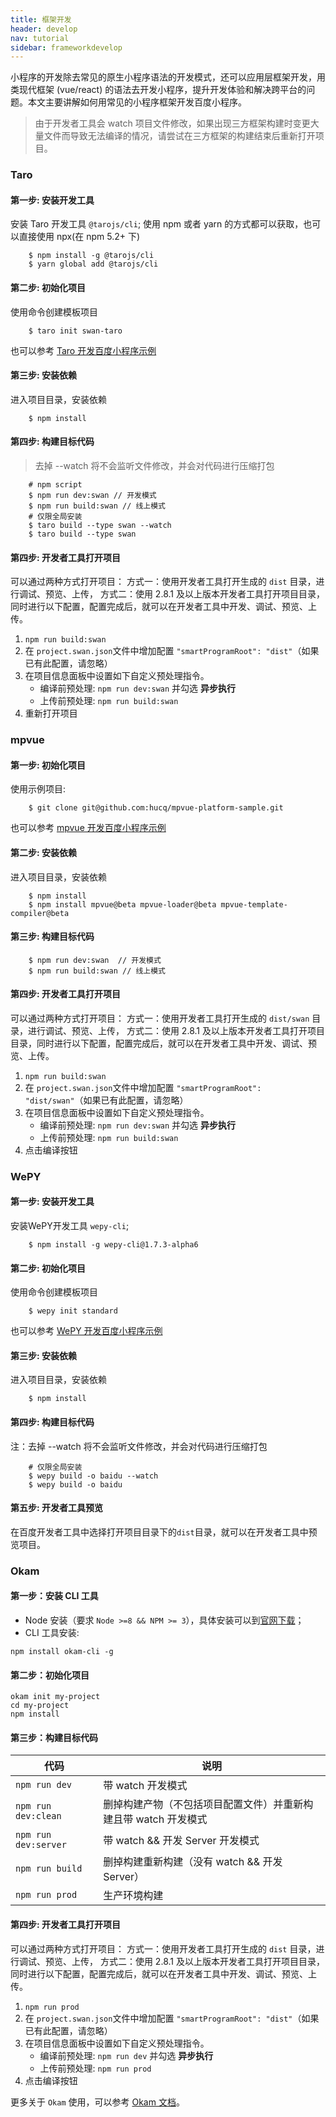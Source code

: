 ```yaml
---
title: 框架开发
header: develop
nav: tutorial
sidebar: frameworkdevelop
---
```


 
小程序的开发除去常见的原生小程序语法的开发模式，还可以应用层框架开发，用类现代框架 (vue/react) 的语法去开发小程序，提升开发体验和解决跨平台的问题。本文主要讲解如何用常见的小程序框架开发百度小程序。

>  由于开发者工具会 watch 项目文件修改，如果出现三方框架构建时变更大量文件而导致无法编译的情况，请尝试在三方框架的构建结束后重新打开项目。

### Taro

#### 第一步: 安装开发工具
安装 Taro 开发工具 `@tarojs/cli`;
使用 npm 或者 yarn 的方式都可以获取，也可以直接使用 npx(在 npm 5.2+ 下)

```
	$ npm install -g @tarojs/cli
	$ yarn global add @tarojs/cli

```

#### 第二步: 初始化项目
使用命令创建模板项目

```
	$ taro init swan-taro
```

也可以参考 [Taro 开发百度小程序示例](https://github.com/zhengjiaqi/taro-demo-swan)

#### 第三步: 安装依赖
进入项目目录，安装依赖

```
	$ npm install
```

#### 第四步: 构建目标代码

> 去掉 --watch 将不会监听文件修改，并会对代码进行压缩打包

```
	# npm script
	$ npm run dev:swan // 开发模式
	$ npm run build:swan // 线上模式
	# 仅限全局安装
	$ taro build --type swan --watch
	$ taro build --type swan
```

#### 第四步: 开发者工具打开项目
可以通过两种方式打开项目：
方式一：使用开发者工具打开生成的 `dist` 目录，进行调试、预览、上传，
方式二：使用 2.8.1 及以上版本开发者工具打开项目目录，同时进行以下配置，配置完成后，就可以在开发者工具中开发、调试、预览、上传。

1. `npm run build:swan`
2. 在 `project.swan.json`文件中增加配置 `"smartProgramRoot": "dist"`（如果已有此配置，请忽略）
3. 在项目信息面板中设置如下自定义预处理指令。
	- 编译前预处理: `npm run dev:swan` 并勾选 **异步执行**
	- 上传前预处理: `npm run build:swan`
4. 重新打开项目

### mpvue

#### 第一步: 初始化项目
使用示例项目:

```
	$ git clone git@github.com:hucq/mpvue-platform-sample.git
```

也可以参考 [mpvue 开发百度小程序示例](https://github.com/zhengjiaqi/mpvue-demo-swan)

#### 第二步: 安装依赖
进入项目目录，安装依赖

```
	$ npm install
	$ npm install mpvue@beta mpvue-loader@beta mpvue-template-compiler@beta
```

#### 第三步: 构建目标代码

```
	$ npm run dev:swan  // 开发模式
	$ npm run build:swan // 线上模式
```

#### 第四步: 开发者工具打开项目
可以通过两种方式打开项目：
方式一：使用开发者工具打开生成的 `dist/swan` 目录，进行调试、预览、上传，
方式二：使用 2.8.1 及以上版本开发者工具打开项目目录，同时进行以下配置，配置完成后，就可以在开发者工具中开发、调试、预览、上传。

1. `npm run build:swan`
2. 在 `project.swan.json`文件中增加配置 `"smartProgramRoot": "dist/swan"`（如果已有此配置，请忽略）
3. 在项目信息面板中设置如下自定义预处理指令。
	- 编译前预处理: `npm run dev:swan` 并勾选 **异步执行**
	- 上传前预处理: `npm run build:swan`
4. 点击编译按钮

### WePY

#### 第一步: 安装开发工具
安装WePY开发工具 `wepy-cli`;

```
	$ npm install -g wepy-cli@1.7.3-alpha6

```

#### 第二步: 初始化项目
使用命令创建模板项目

```
	$ wepy init standard
```
也可以参考 [WePY 开发百度小程序示例](https://github.com/qianliu013/swan-wepy-todo-demo)

#### 第三步: 安装依赖
进入项目目录，安装依赖

```
	$ npm install
```

#### 第四步: 构建目标代码

注：去掉 --watch 将不会监听文件修改，并会对代码进行压缩打包

```
	# 仅限全局安装
	$ wepy build -o baidu --watch
	$ wepy build -o baidu
```

#### 第五步: 开发者工具预览
在百度开发者工具中选择打开项目目录下的`dist`目录，就可以在开发者工具中预览项目。

### Okam

#### 第一步：安装 CLI 工具

* Node 安装（要求 `Node >=8 && NPM >= 3`），具体安装可以到[官网下载](https://nodejs.org)；
* CLI 工具安装:
 ```
 npm install okam-cli -g
 ```

#### 第二步：初始化项目

```shell
okam init my-project
cd my-project
npm install
```

#### 第三步：构建目标代码

|代码|说明|
|--|--|
| `npm run dev`| 带 watch 开发模式|
|`npm run dev:clean`| 删掉构建产物（不包括项目配置文件）并重新构建且带 watch 开发模式|
|`npm run dev:server`|带 watch && 开发 Server 开发模式|
|`npm run build`| 删掉构建重新构建（没有 watch && 开发 Server）|
|`npm run prod`| 生产环境构建|

#### 第四步: 开发者工具打开项目
可以通过两种方式打开项目：
方式一：使用开发者工具打开生成的 `dist` 目录，进行调试、预览、上传，
方式二：使用 2.8.1 及以上版本开发者工具打开项目目录，同时进行以下配置，配置完成后，就可以在开发者工具中开发、调试、预览、上传。

1. `npm run prod`
2. 在 `project.swan.json`文件中增加配置 `"smartProgramRoot": "dist"`（如果已有此配置，请忽略）
3. 在项目信息面板中设置如下自定义预处理指令。
	- 编译前预处理: `npm run dev` 并勾选 **异步执行**
	- 上传前预处理: `npm run prod`
4. 点击编译按钮

更多关于 `Okam` 使用，可以参考 [Okam 文档](https://ecomfe.github.io/okam)。













